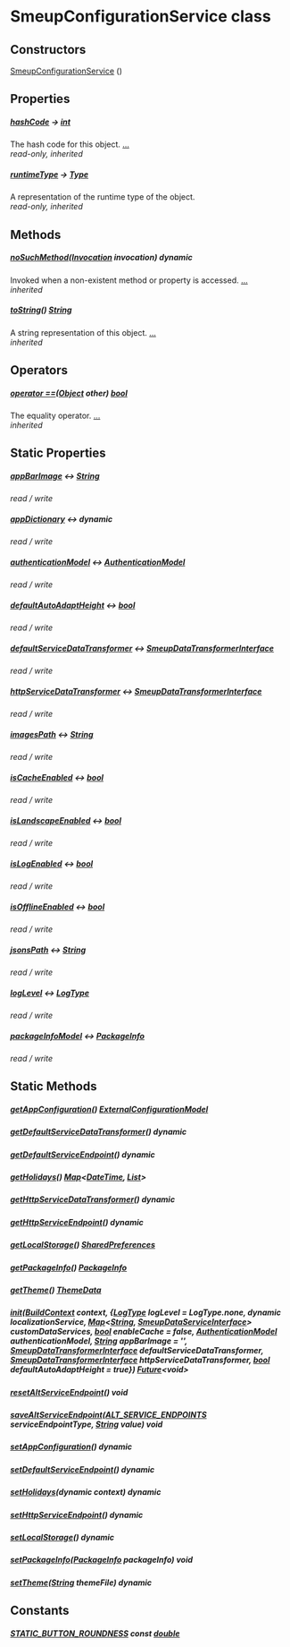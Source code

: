 


# SmeupConfigurationService class












## Constructors

[SmeupConfigurationService](../smeup_services_smeup_configuration_service/SmeupConfigurationService/SmeupConfigurationService.md) ()

    


## Properties

##### [hashCode](https://api.flutter.dev/flutter/dart-core/Object/hashCode.html) &#8594; [int](https://api.flutter.dev/flutter/dart-core/int-class.html)



The hash code for this object. [...](https://api.flutter.dev/flutter/dart-core/Object/hashCode.html)  
_read-only, inherited_



##### [runtimeType](https://api.flutter.dev/flutter/dart-core/Object/runtimeType.html) &#8594; [Type](https://api.flutter.dev/flutter/dart-core/Type-class.html)



A representation of the runtime type of the object.   
_read-only, inherited_




## Methods

##### [noSuchMethod](https://api.flutter.dev/flutter/dart-core/Object/noSuchMethod.html)([Invocation](https://api.flutter.dev/flutter/dart-core/Invocation-class.html) invocation) dynamic



Invoked when a non-existent method or property is accessed. [...](https://api.flutter.dev/flutter/dart-core/Object/noSuchMethod.html)  
_inherited_



##### [toString](https://api.flutter.dev/flutter/dart-core/Object/toString.html)() [String](https://api.flutter.dev/flutter/dart-core/String-class.html)



A string representation of this object. [...](https://api.flutter.dev/flutter/dart-core/Object/toString.html)  
_inherited_




## Operators

##### [operator ==](https://api.flutter.dev/flutter/dart-core/Object/operator_equals.html)([Object](https://api.flutter.dev/flutter/dart-core/Object-class.html) other) [bool](https://api.flutter.dev/flutter/dart-core/bool-class.html)



The equality operator. [...](https://api.flutter.dev/flutter/dart-core/Object/operator_equals.html)  
_inherited_




## Static Properties

##### [appBarImage](../smeup_services_smeup_configuration_service/SmeupConfigurationService/appBarImage.md) &#8596; [String](https://api.flutter.dev/flutter/dart-core/String-class.html)



   
_read / write_



##### [appDictionary](../smeup_services_smeup_configuration_service/SmeupConfigurationService/appDictionary.md) &#8596; dynamic



   
_read / write_



##### [authenticationModel](../smeup_services_smeup_configuration_service/SmeupConfigurationService/authenticationModel.md) &#8596; [AuthenticationModel](../smeup_models_authentication_model/AuthenticationModel-class.md)



   
_read / write_



##### [defaultAutoAdaptHeight](../smeup_services_smeup_configuration_service/SmeupConfigurationService/defaultAutoAdaptHeight.md) &#8596; [bool](https://api.flutter.dev/flutter/dart-core/bool-class.html)



   
_read / write_



##### [defaultServiceDataTransformer](../smeup_services_smeup_configuration_service/SmeupConfigurationService/defaultServiceDataTransformer.md) &#8596; [SmeupDataTransformerInterface](../smeup_services_transformers_smeup_data_transformer_interface/SmeupDataTransformerInterface-class.md)



   
_read / write_



##### [httpServiceDataTransformer](../smeup_services_smeup_configuration_service/SmeupConfigurationService/httpServiceDataTransformer.md) &#8596; [SmeupDataTransformerInterface](../smeup_services_transformers_smeup_data_transformer_interface/SmeupDataTransformerInterface-class.md)



   
_read / write_



##### [imagesPath](../smeup_services_smeup_configuration_service/SmeupConfigurationService/imagesPath.md) &#8596; [String](https://api.flutter.dev/flutter/dart-core/String-class.html)



   
_read / write_



##### [isCacheEnabled](../smeup_services_smeup_configuration_service/SmeupConfigurationService/isCacheEnabled.md) &#8596; [bool](https://api.flutter.dev/flutter/dart-core/bool-class.html)



   
_read / write_



##### [isLandscapeEnabled](../smeup_services_smeup_configuration_service/SmeupConfigurationService/isLandscapeEnabled.md) &#8596; [bool](https://api.flutter.dev/flutter/dart-core/bool-class.html)



   
_read / write_



##### [isLogEnabled](../smeup_services_smeup_configuration_service/SmeupConfigurationService/isLogEnabled.md) &#8596; [bool](https://api.flutter.dev/flutter/dart-core/bool-class.html)



   
_read / write_



##### [isOfflineEnabled](../smeup_services_smeup_configuration_service/SmeupConfigurationService/isOfflineEnabled.md) &#8596; [bool](https://api.flutter.dev/flutter/dart-core/bool-class.html)



   
_read / write_



##### [jsonsPath](../smeup_services_smeup_configuration_service/SmeupConfigurationService/jsonsPath.md) &#8596; [String](https://api.flutter.dev/flutter/dart-core/String-class.html)



   
_read / write_



##### [logLevel](../smeup_services_smeup_configuration_service/SmeupConfigurationService/logLevel.md) &#8596; [LogType](../smeup_services_smeup_log_service/LogType.md)



   
_read / write_



##### [packageInfoModel](../smeup_services_smeup_configuration_service/SmeupConfigurationService/packageInfoModel.md) &#8596; [PackageInfo](https://pub.dev/documentation/package_info/2.0.2/package_info/PackageInfo-class.html)



   
_read / write_




## Static Methods

##### [getAppConfiguration](../smeup_services_smeup_configuration_service/SmeupConfigurationService/getAppConfiguration.md)() [ExternalConfigurationModel](../smeup_models_external_configuration_model/ExternalConfigurationModel-class.md)



   




##### [getDefaultServiceDataTransformer](../smeup_services_smeup_configuration_service/SmeupConfigurationService/getDefaultServiceDataTransformer.md)() dynamic



   




##### [getDefaultServiceEndpoint](../smeup_services_smeup_configuration_service/SmeupConfigurationService/getDefaultServiceEndpoint.md)() dynamic



   




##### [getHolidays](../smeup_services_smeup_configuration_service/SmeupConfigurationService/getHolidays.md)() [Map](https://api.flutter.dev/flutter/dart-core/Map-class.html)&lt;[DateTime](https://api.flutter.dev/flutter/dart-core/DateTime-class.html), [List](https://api.flutter.dev/flutter/dart-core/List-class.html)>



   




##### [getHttpServiceDataTransformer](../smeup_services_smeup_configuration_service/SmeupConfigurationService/getHttpServiceDataTransformer.md)() dynamic



   




##### [getHttpServiceEndpoint](../smeup_services_smeup_configuration_service/SmeupConfigurationService/getHttpServiceEndpoint.md)() dynamic



   




##### [getLocalStorage](../smeup_services_smeup_configuration_service/SmeupConfigurationService/getLocalStorage.md)() [SharedPreferences](https://pub.dev/documentation/shared_preferences/2.0.7/shared_preferences/SharedPreferences-class.html)



   




##### [getPackageInfo](../smeup_services_smeup_configuration_service/SmeupConfigurationService/getPackageInfo.md)() [PackageInfo](https://pub.dev/documentation/package_info/2.0.2/package_info/PackageInfo-class.html)



   




##### [getTheme](../smeup_services_smeup_configuration_service/SmeupConfigurationService/getTheme.md)() [ThemeData](https://api.flutter.dev/flutter/material/ThemeData-class.html)



   




##### [init](../smeup_services_smeup_configuration_service/SmeupConfigurationService/init.md)([BuildContext](https://api.flutter.dev/flutter/widgets/BuildContext-class.html) context, {[LogType](../smeup_services_smeup_log_service/LogType.md) logLevel = LogType.none, dynamic localizationService, [Map](https://api.flutter.dev/flutter/dart-core/Map-class.html)&lt;[String](https://api.flutter.dev/flutter/dart-core/String-class.html), [SmeupDataServiceInterface](../smeup_services_smeup_data_service_interface/SmeupDataServiceInterface-class.md)> customDataServices, [bool](https://api.flutter.dev/flutter/dart-core/bool-class.html) enableCache = false, [AuthenticationModel](../smeup_models_authentication_model/AuthenticationModel-class.md) authenticationModel, [String](https://api.flutter.dev/flutter/dart-core/String-class.html) appBarImage = '', [SmeupDataTransformerInterface](../smeup_services_transformers_smeup_data_transformer_interface/SmeupDataTransformerInterface-class.md) defaultServiceDataTransformer, [SmeupDataTransformerInterface](../smeup_services_transformers_smeup_data_transformer_interface/SmeupDataTransformerInterface-class.md) httpServiceDataTransformer, [bool](https://api.flutter.dev/flutter/dart-core/bool-class.html) defaultAutoAdaptHeight = true}) [Future](https://api.flutter.dev/flutter/dart-async/Future-class.html)&lt;void>



   




##### [resetAltServiceEndpoint](../smeup_services_smeup_configuration_service/SmeupConfigurationService/resetAltServiceEndpoint.md)() void



   




##### [saveAltServiceEndpoint](../smeup_services_smeup_configuration_service/SmeupConfigurationService/saveAltServiceEndpoint.md)([ALT_SERVICE_ENDPOINTS](../smeup_services_smeup_configuration_service/ALT_SERVICE_ENDPOINTS.md) serviceEndpointType, [String](https://api.flutter.dev/flutter/dart-core/String-class.html) value) void



   




##### [setAppConfiguration](../smeup_services_smeup_configuration_service/SmeupConfigurationService/setAppConfiguration.md)() dynamic



   




##### [setDefaultServiceEndpoint](../smeup_services_smeup_configuration_service/SmeupConfigurationService/setDefaultServiceEndpoint.md)() dynamic



   




##### [setHolidays](../smeup_services_smeup_configuration_service/SmeupConfigurationService/setHolidays.md)(dynamic context) dynamic



   




##### [setHttpServiceEndpoint](../smeup_services_smeup_configuration_service/SmeupConfigurationService/setHttpServiceEndpoint.md)() dynamic



   




##### [setLocalStorage](../smeup_services_smeup_configuration_service/SmeupConfigurationService/setLocalStorage.md)() dynamic



   




##### [setPackageInfo](../smeup_services_smeup_configuration_service/SmeupConfigurationService/setPackageInfo.md)([PackageInfo](https://pub.dev/documentation/package_info/2.0.2/package_info/PackageInfo-class.html) packageInfo) void



   




##### [setTheme](../smeup_services_smeup_configuration_service/SmeupConfigurationService/setTheme.md)([String](https://api.flutter.dev/flutter/dart-core/String-class.html) themeFile) dynamic



   





## Constants

##### [STATIC_BUTTON_ROUNDNESS](../smeup_services_smeup_configuration_service/SmeupConfigurationService/STATIC_BUTTON_ROUNDNESS-constant.md) const [double](https://api.flutter.dev/flutter/dart-core/double-class.html)



   









